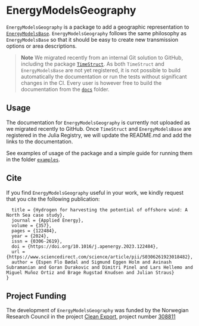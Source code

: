 # EnergyModelsGeography

`EnergyModelsGeography` is a package to add a geographic representation to [`EnergyModelsBase`](https://github.com/EnergyModelsX/EnergyModelsBase.jl).
`EnergyModelsGeography` follows the same philosophy as `EnergyModelsBase` so that it should be easy to create new transmission options or area descriptions.

> **Note**
> We migrated recently from an internal Git solution to GitHub, including the package [`TimeStruct`](https://github.com/sintefore/TimeStruct.jl). As both `TimeStruct` and `EnergyModelsBase` are not yet registered, it is not possible to build automatically the documentation or run the tests without significant changes in the CI. Every user is however free to build the documentation from the [`docs`](docs) folder.
>
## Usage

The documentation for `EnergyModelsGeography` is currently not uploaded as we migrated recently to GitHub.
Once `TimeStruct` and `EnergyModelsBase` are registered in the Julia Registry, we will update the README.md  and add the links to the documentation.

See examples of usage of the package and a simple guide for running them in the folder [`examples`](examples).

## Cite

If you find `EnergyModelsGeography` useful in your work, we kindly request that you cite the following publication:

```@article{boedal_2024,
  title = {Hydrogen for harvesting the potential of offshore wind: A North Sea case study},
  journal = {Applied Energy},
  volume = {357},
  pages = {122484},
  year = {2024},
  issn = {0306-2619},
  doi = {https://doi.org/10.1016/j.apenergy.2023.122484},
  url = {https://www.sciencedirect.com/science/article/pii/S0306261923018482},
  author = {Espen Flo Bødal and Sigmund Eggen Holm and Avinash Subramanian and Goran Durakovic and Dimitri Pinel and Lars Hellemo and Miguel Muñoz Ortiz and Brage Rugstad Knudsen and Julian Straus}
}
```

## Project Funding

The development of `EnergyModelsGeography` was funded by the Norwegian Research Council in the project [Clean Export](https://www.sintef.no/en/projects/2020/cleanexport/), project number [308811](https://prosjektbanken.forskningsradet.no/project/FORISS/308811)
